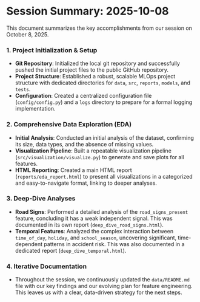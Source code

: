 # Session Summary: 2025-10-08

This document summarizes the key accomplishments from our session on October 8, 2025.

### 1. Project Initialization & Setup

*   **Git Repository**: Initialized the local git repository and successfully pushed the initial project files to the public GitHub repository.
*   **Project Structure**: Established a robust, scalable MLOps project structure with dedicated directories for `data`, `src`, `reports`, `models`, and `tests`.
*   **Configuration**: Created a centralized configuration file (`config/config.py`) and a `logs` directory to prepare for a formal logging implementation.

### 2. Comprehensive Data Exploration (EDA)

*   **Initial Analysis**: Conducted an initial analysis of the dataset, confirming its size, data types, and the absence of missing values.
*   **Visualization Pipeline**: Built a repeatable visualization pipeline (`src/visualization/visualize.py`) to generate and save plots for all features.
*   **HTML Reporting**: Created a main HTML report (`reports/eda_report.html`) to present all visualizations in a categorized and easy-to-navigate format, linking to deeper analyses.

### 3. Deep-Dive Analyses

*   **Road Signs**: Performed a detailed analysis of the `road_signs_present` feature, concluding it has a weak independent signal. This was documented in its own report (`deep_dive_road_signs.html`).
*   **Temporal Features**: Analyzed the complex interaction between `time_of_day`, `holiday`, and `school_season`, uncovering significant, time-dependent patterns in accident risk. This was also documented in a dedicated report (`deep_dive_temporal.html`).

### 4. Iterative Documentation

*   Throughout the session, we continuously updated the `data/README.md` file with our key findings and our evolving plan for feature engineering. This leaves us with a clear, data-driven strategy for the next steps.
